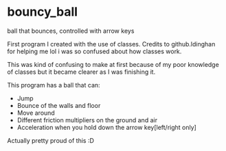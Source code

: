 # bouncy_ball
ball that bounces, controlled with arrow keys


First program I created with the use of classes. Credits to github.ldinghan for helping me lol i was so confused about how classes work.

This was kind of confusing to make at first because of my poor knowledge of classes but it became clearer as I was finishing it.

This program has a ball that can:
- Jump
- Bounce of the walls and floor
- Move around
- Different friction multipliers on the ground and air
- Acceleration when you hold down the arrow key[left/right only]

Actually pretty proud of this :D
